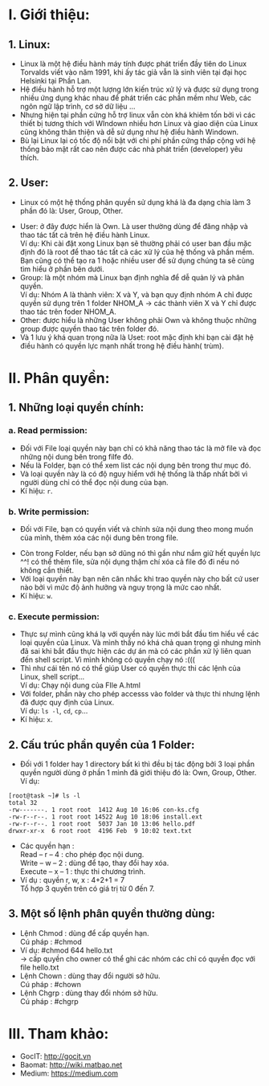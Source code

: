 # I. Giới thiệu:
## 1. Linux:
- Linux là một hệ điều hành máy tính được phát triển đầy tiên do Linux Torvalds viết vào năm 1991, khi ấy tác giả vẫn là sinh viên tại đại học Helsinki tại Phần Lan. <br>
- Hệ điều hành hỗ trợ một lượng lớn kiến trúc xử lý và được sử dụng trong nhiều ứng dụng khác nhau để phát triển các phần mềm như Web, các ngôn ngữ lập trình, cơ sở dữ liệu ... <br>
- Nhưng hiện tại phần cứng hỗ trợ linux vẫn còn khá khiêm tốn bởi vì các thiết bị tương thích với WIndown nhiều hơn Linux và giao diện của Linux cũng không thân thiện và dễ sử dụng như hệ điều hành Windown.<br>
- Bù lại Linux lại có tốc độ nổi bật với chi phí phần cứng thấp cộng với hệ thống bảo mật rất cao nên được các nhà phát triển (developer) yêu thích.<br>
## 2. User:
- Linux có một hệ thống phân quyền sử dụng khá là đa dạng chia làm 3 phần đó là: User, Group, Other. <br>
+ User: ở đây được hiển là Own. Là user thường dùng để đăng nhập và thao tác tất cả trên hệ điều hành Linux.<br> Ví dụ: Khi cài đặt xong Linux bạn sẽ thường phải có user ban đầu mặc định đó là root để thao tác tất cả các xử lý của hệ thống và phần mềm. Bạn cũng có thể tạo ra 1 hoặc nhiều user để sử dụng chúng ta sẽ cùng tìm hiểu ở phần bên dưới.<br>
+ Group: là một nhóm mà Linux bạn định nghĩa để dễ quản lý và phân quyền. <br> 
Ví dụ: Nhóm A là thành viên: X và Y, và bạn quy định nhóm A chỉ được quyền sử dụng trên 1 folder NHOM_A -> các thành viên X và Y chỉ được thao tác trên foder NHOM_A. <br>
+ Other: được hiểu là những User không phải Own và không thuộc những group được quyền thao tác trên folder đó. <br>
+ Và 1 lưu ý khá quan trọng nữa là Uset: root mặc định khi bạn cài đặt hệ điều hành có quyền lực mạnh nhất trong hệ điều hành( trùm).
# II. Phân quyền:
## 1. Những loại quyền chính:
### a. Read permission:
- Đối với File loại quyền này bạn chỉ có khả năng thao tác là mở file và đọc những nội dung bên trong filfe đó. <br>
- Nếu là Folder, bạn có thể xem list các nội dụng bên trong thư mục đó. <br>
- Và loại quyền này là có độ nguy hiểm với hệ thống là thấp nhất bởi vì người dùng chỉ có thể đọc nội dung của bạn. <br> 
- Kí hiệu: `r`. <br>
### b. Write permission:
* Đối với File, bạn có quyền viết và chỉnh sửa nội dung theo mong muốn của mình, thêm xóa các nội dung bên trong file. <br>
- Còn trong Folder, nếu bạn sở dũng nó thì gần như nắm giữ hết quyền lực ^^! có thể thêm file, sửa nội dụng thậm chí xóa cả file đó đi nếu nó không cần thiết. <br>
- Với loại quyền này bạn nên cân nhắc khi trao quyền này cho bất cứ user nào bởi vì mức độ ảnh hưởng và nguy trọng là mức cao nhất. <br>
- Kí hiệu: `w`. <br>
### c. Execute permission:
- Thực sự mình cũng khá lạ với quyền này lúc mới bắt đầu tìm hiểu về các loại quyền của Linux. Và mình thấy nó khá chả quan trọng gì nhưng mình đã sai khi bắt đầu thực hiện các dự án mà có các phần xử lý liên quan đến shell script. Vì mình không có quyền chạy nó :(((<br>
- Thì như cái tên nó có thể giúp User có quyền thực thi các lệnh của Linux, shell script...  <br>
Ví dụ: Chạy nội dung của FIle A.html<br>
- Với folder, phần này cho phép accesss vào folder và thực thi nhưng lệnh đã được quy định của Linux.<br>
Ví dụ: `ls -l`, `cd`, `cp`...
- Kí hiệu: `x`. <br>
## 2. Cấu trúc phần quyền của 1 Folder:
- Đối với 1 folder hay 1 directory bất kì thì đều bị tác động bởi 3 loại phần quyền người dùng ở phần 1 mình đã giới thiệu đó là: Own, Group, Other. <br>
Ví dụ: <br>
```
[root@task ~]# ls -l
total 32
-rw-------. 1 root root  1412 Aug 10 16:06 con-ks.cfg
-rw-r--r--. 1 root root 14522 Aug 10 18:06 install.ext
-rw-r--r--. 1 root root  5037 Jan 10 13:06 hello.pdf
drwxr-xr-x  6 root root  4196 Feb  9 10:02 text.txt
```
- Các quyền hạn : <br>
Read – r – 4  : cho phép đọc nội dung. <br>
Write – w – 2  : dùng để tạo, thay đổi hay xóa. <br>
Execute – x – 1  : thực thi chương trình. <br>
- Ví dụ : quyền r, w, x : 4+2+1 = 7<br>
Tổ hợp 3 quyền trên có giá trị từ 0 đến 7.
## 3.  Một số lệnh phân quyền thường dùng:
- Lệnh Chmod : dùng để cấp quyền hạn.<br>
Cú pháp : #chmod  <specification> <file>
- Ví dụ: #chmod 644 hello.txt <br>  -> cấp quyền cho owner có thể ghi các nhóm các chỉ có quyền đọc với file hello.txt
- Lệnh Chown : dùng thay đổi người sở hữu. <br>
 Cú pháp : #chown  <owner>  <filename>
- Lệnh Chgrp : dùng thay đổi nhóm sở hữu.<br>
Cú pháp : #chgrp  <group>  <filename>
# III. Tham khảo: <br>
- GocIT: http://gocit.vn
- Baomat: http://wiki.matbao.net
- Medium: https://medium.com